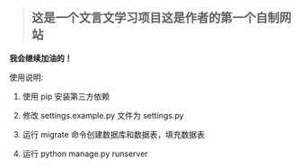 > ## **这是一个文言文学习项目这是作者的第一个自制网站**

**我会继续加油的！**


使用说明:

1. 使用 pip 安装第三方依赖

2. 修改 settings.example.py 文件为 settings.py

3. 运行 migrate 命令创建数据库和数据表，填充数据表

4. 运行 python manage.py runserver

